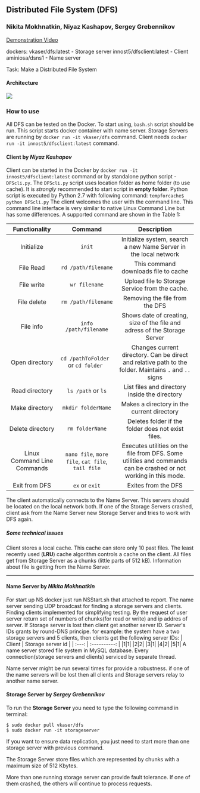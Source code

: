 ## Distributed File System (DFS)
### Nikita Mokhnatkin, Niyaz Kashapov, Sergey Grebennikov

[Demonstration Video](https://youtu.be/oa4sLbRMZF8)

dockers:
vkaser/dfs:latest  - Storage server
innost5/dfsclient:latest - Client
aminiosa/dsns1 - Name server 


Task: Make a Distributed File System

#### Architecture
![](https://i.imgur.com/XXQG0En.png)


### How to use

All DFS can be tested on the Docker. To start using, `bash.sh` script should be run. This script starts docker container with name server. Storage Servers are running by `docker run -it vkaser/dfs` command. Client needs  `docker run -it innost5/dfsclient:latest` command.

#### Client by *Niyaz Kashapov* 

Client can be started in the Docker by  `docker run -it innost5/dfsclient:latest` command or by standalone python script - `DFScli.py`.
The `DFScli.py` script uses location folder as home folder (to use cache). It is *strongly* recommended to start script in **empty folder**.
Python script is executed by Python 2.7 with following command: 
```tempforcache$ python DFScli.py```
The client welcomes the user with the command line. This command line interface is very similar to native Linux Command Line but has some differences. A supported command are shown in the Table 1:



| Functionality |  Command | Description |
| :---: | :----------: |:--------: |
| Initialize |   `init`   | Initialize system, search a new Name Server in the local network |
| File Read  |   `rd /path/filename` | This command downloads file to cache |
| File write |   `wr filename` | Upload file to Storage Service from the cache. |
| File delete|   `rm /path/filename`| Removing the file from the DFS  |
| File info  |   `info /path/filename` | Shows date of creating, size of the file and adress of the Storage Server|
| Open directory |   `cd /pathToFolder   ` or `cd folder ` | Changes current directory. Can be direct and relative path to the folder. Maintains `.` and `..` signs |
| Read directory |  `ls /path` or `ls`  |  List files and directory  inside the directory  |
| Make directory |   `mkdir folderName` | Makes a directory in the current    directory  |
| Delete directory|   `rm folderName`    | Deletes folder if the folder does not exist files.  |
| Linux Command Line Commands |`nano file`, `more file`, `cat file`, `tail file`| Executes utilities on the file from DFS. Some utilities and commands can be crashed or not working in this mode.  |
|Exit from DFS | `ex` or `exit` | Exites from the DFS|

The client automatically connects to the Name Server. This servers should be located on the local network both. If one of the Storage Servers crashed, client ask from the Name Server new Storage Server and tries to work with DFS again.

##### Some technical issues

Client stores a local cache. This cache can store only 10 past files. The least recently used (**LRU**) cache algorithm controls a cache on the client.
All files get from Storage Server as a chunks (little parts of 512 kB).
Information about file is getting from the Name Server. 

---


#### Name Server by *Nikita Mokhnatkin*

For start up NS docker just run NSStart.sh that attached to report.
The name server sending UDP broadcast for finding a storage servers and clients.
Finding clients implemented for simplifying testing.  By the request of user server return set of numbers of chunks(for read or write) and ip addres of server. If Storage server is lost  then client get another server ID. Server's IDs grants by round-DNS principe.  for example:
the system have a two storage servers and 5 clients, then clients get the following server IDs:
| Client | Storage server id |
| :---: | :----------: |
|1|1|
|2|2|
|3|1|
|4|2|
|5|1|
A name server stored file system in MySQL database. Every connection(storage servers and clients) serviced by separate thread. 

Name server might be run several times for provide a robustness.
if one of the name servers will be lost then all clients and Storage servers relay to another name server.
#### Storage Server by *Sergey Grebennikov*
To run the **Storage Server** you need to type the following command in terminal:
```
$ sudo docker pull vkaser/dfs
$ sudo docker run -it storageserver
```
If you want to ensure data replication, you just need to start more than one storage server with previous command.

The Storage Server store files which are represented by chunks with a maximum size of 512 Kbytes.

More than one running storage server can provide fault tolerance. If one of them crashed, the others will continue to process requests.

